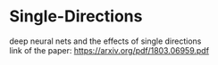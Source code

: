 # Single-Directions

 deep neural nets and the effects of single directions <br />
 link of the paper: https://arxiv.org/pdf/1803.06959.pdf
